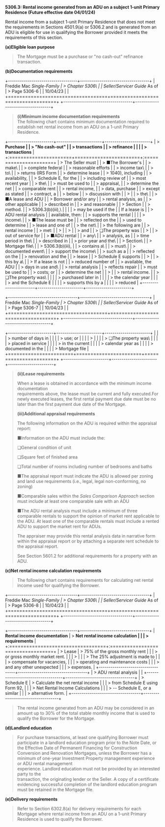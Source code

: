 **5306.3: Rental income generated from an ADU on a subject 1-unit
Primary Residence (Future effective date 04/01/24)**

Rental income from a subject 1-unit Primary Residence that does not meet
the requirements in Sections 4501.9(a) or 5306.2 and is generated from
an ADU is eligible for use in qualifying the Borrower provided it meets
the requirements of this section.

**(a)Eligible loan purpose**

> The Mortgage must be a purchase or "no cash-out" refinance
> transaction.

**(b)Documentation requirements**

+-----------------------------------+-----------------------------------+
| Freddie Mac *Single-Family        | > Chapter 5306\                   |
| Seller/Servicer Guide* As of      | > Page 5306-6                     |
| 10/04/23                          |                                   |
+===================================+===================================+
+-----------------------------------+-----------------------------------+

> **(i)Minimum income documentation requirements**\
> The following chart contains minimum documentation required to
> establish net rental income from an ADU on a 1-unit Primary Residence.

+-----------------------+-----------------------+-----------------------+
| > **Purchase          |                       | > **"No cash-out"     |
| > transactions**      |                       | > refinance           |
|                       |                       | > transactions**      |
+:======================+=======================+:======================+
| > The Seller must     |                       | > ■The Borrower's     |
| > make\               |                       | > complete federal    |
| > reasonable efforts  |                       | > income tax\         |
| > to\                 |                       | > returns (IRS Form   |
| > determine lease     |                       | > 1040), including    |
| > availability,       |                       | > Schedule E, for the |
| > including review of |                       | > most recent year    |
| > the\                |                       | > must be used to     |
| > appraisal,          |                       | > determine the net   |
| > comparable rent     |                       | > rental income,      |
| > data, purchase      |                       | > except as stated    |
| > contract, a         |                       | > below               |
| > discussion with     |                       | >                     |
| > the\                |                       | > ■A lease and ADU    |
| > Borrower and/or any |                       | > rental analysis, as |
| > other applicable    |                       | > described in        |
| > and reasonable      |                       | > Section             |
| > method.             |                       | > 5306.3(b)(iii),\    |
|                       |                       | > may be used if the  |
| If a lease is         |                       | > ADU rental analysis |
| available, then:      |                       | > supports the rental |
|                       |                       | > income\             |
| > ■The lease must be  |                       | > reflected on the    |
| > used to determine   |                       | > lease and one of    |
| > the net\            |                       | > the following are   |
| > rental income       |                       | > met:                |
| >                     |                       | >                     |
| > and                 |                       | > ❑The property was   |
| >                     |                       | > out of service for  |
| > ■ADU rental         |                       | > any\                |
| > analysis, as        |                       | > time period in the\ |
| > described in        |                       | > prior year and the\ |
| > Section\            |                       | > Mortgage file\      |
| > 5306.3(b)(iii),     |                       | > contains a\         |
| > must\               |                       | > documented event\   |
| > support the income\ |                       | > such as a           |
| > reflected on the    |                       | > renovation and the  |
| > lease               |                       | > Schedule E supports |
| >                     |                       | > this by a\          |
| > If a lease is not   |                       | > reduced number of   |
| > available, the ADU  |                       | > days in use and\    |
| > rental analysis     |                       | > reflects repair     |
| > must be used to     |                       | > costs; or           |
| > determine the net   |                       | >                     |
| > rental income.      |                       | > ❑The property was\  |
|                       |                       | > purchased later in  |
|                       |                       | > the calendar year   |
|                       |                       | > and the Schedule E  |
|                       |                       | > supports this by a  |
|                       |                       | > reduced             |
+-----------------------+-----------------------+-----------------------+

+-----------------------------------+-----------------------------------+
| Freddie Mac *Single-Family        | > Chapter 5306\                   |
| Seller/Servicer Guide* As of      | > Page 5306-7                     |
| 10/04/23                          |                                   |
+===================================+===================================+
+-----------------------------------+-----------------------------------+

+-----------------------+-----------------------+-----------------------+
|                       |                       | > number of days in   |
|                       |                       | > use; or             |
|                       |                       | >                     |
|                       |                       | > ❑The property was\  |
|                       |                       | > placed in service   |
|                       |                       | > in the current      |
|                       |                       | > calendar year as    |
|                       |                       | > documented in the   |
|                       |                       | > Mortgage file       |
+=======================+=======================+=======================+
+-----------------------+-----------------------+-----------------------+

> **(ii)Lease requirements**
>
> When a lease is obtained in accordance with the minimum income
> documentation\
> requirements above, the lease must be current and fully executed.For
> newly executed leases, the first rental payment due date must be no
> later than the first payment due date of the Mortgage.
>
> **(iii)Additional appraisal requirements**
>
> The following information on the ADU is required within the appraisal
> report:
>
> ■Information on the ADU must include the:
>
> ❑General condition of unit
>
> ❑Square feet of finished area
>
> ❑Total number of rooms including number of bedrooms and baths
>
> ■The appraisal report must indicate the ADU is allowed per zoning and
> land use requirements (i.e., legal, legal non-conforming, no zoning)
>
> ■Comparable sales within the *Sales Comparison Approach* section must
> include at least one comparable sale with an ADU
>
> ■The ADU rental analysis must include a minimum of three comparable
> rentals to support the opinion of market rent applicable to the ADU.
> At least one of the comparable rentals must include a rented ADU to
> support the market rent for ADUs.
>
> The appraiser may provide this rental analysis data in narrative form
> within the appraisal report or by attaching a separate rent schedule
> to the appraisal report.
>
> See Section 5601.2 for additional requirements for a property with an
> ADU.

**(c)Net rental income calculation requirements**

> The following chart contains requirements for calculating net rental
> income used for qualifying the Borrower.

+-----------------------------------+-----------------------------------+
| Freddie Mac *Single-Family        | > Chapter 5306\                   |
| Seller/Servicer Guide* As of      | > Page 5306-8                     |
| 10/04/23                          |                                   |
+===================================+===================================+
+-----------------------------------+-----------------------------------+

+-----------------------------------+-----------------------------------+
| **Rental income documentation**   | > **Net rental income calculation |
|                                   | > requirements**                  |
+:==================================+:==================================+
| > Lease                           | > 75% of the gross monthly rent   |
|                                   | > or gross monthly market rent.   |
|                                   | >                                 |
|                                   | > The 25% adjustment is made to   |
|                                   | > compensate for vacancies,       |
|                                   | > operating and maintenance costs |
|                                   | > and any other unexpected        |
|                                   | > expenses.                       |
+-----------------------------------+-----------------------------------+
| > ADU rental analysis             |                                   |
+-----------------------------------+-----------------------------------+
| > Schedule E                      | > Calculate the net rental income |
|                                   | > from Schedule E using Form 92,  |
|                                   | > Net Rental Income Calculations  |
|                                   | > -- Schedule E, or a similar     |
|                                   | > alternative form.               |
+-----------------------------------+-----------------------------------+

> The rental income generated from an ADU may be considered in an amount
> up to 30% of the total stable monthly income that is used to qualify
> the Borrower for the Mortgage.

**(d)Landlord education**

> For purchase transactions, at least one qualifying Borrower must
> participate in a landlord education program prior to the Note Date, or
> the Effective Date of Permanent Financing for Construction Conversion
> and Renovation Mortgages, unless the Borrower has a minimum of
> one-year Investment Property management experience or ADU rental
> management\
> experience. Landlord education must not be provided by an interested
> party to the\
> transaction, the originating lender or the Seller. A copy of a
> certificate evidencing successful completion of the landlord education
> program must be retained in the Mortgage file.

**(e)Delivery requirements**

> Refer to Section 6302.8(a) for delivery requirements for each Mortgage
> where rental income from an ADU on a 1-unit Primary Residence is used
> to qualify the Borrower.